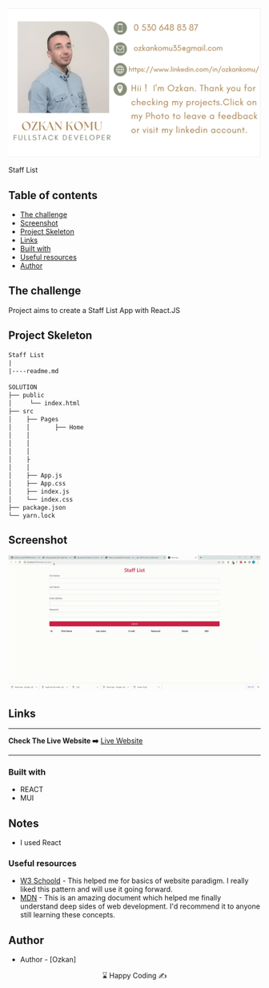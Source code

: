 <p align="center">
<a href="https://www.linkedin.com/in/ozkankomu/" target="_blank"><img src="photo1.png" alt="screenshot" target=_blanked></a>
</p>




Staff List
## Table of contents

  - [The challenge](#the-challenge)
  - [Screenshot](#screenshot)
  - [Project Skeleton ](#project-skeleton)
  - [Links](#links)
  - [Built with](#built-with)
  - [Useful resources](#useful-resources)
  - [Author](#author)



## The challenge
Project aims to create a Staff List App   with React.JS


## Project Skeleton

```
Staff List
|
|----readme.md       

SOLUTION
├── public
│     └── index.html
├── src
│    ├── Pages
│    │       ├── Home
│    │       
│    │       
│    │             
│    ├
│    │      
│    ├── App.js
│    ├── App.css
│    ├── index.js
│    └── index.css
├── package.json
└── yarn.lock

```



## Screenshot
<p align="left">
<a href="https://ozkankomu.github.io/staff_List_react/"><img src="screen.gif" alt="screenshot" target=_blanked></a>
</p>



## Links
<hr>
<b>Check The Live Website ➡️</b> <a href="https://ozkankomu.github.io/staff_List_react/" target=_blanked> Live Website </a> 
<hr>

### Built with
- REACT
- MUI


## Notes

- I used React

### Useful resources

- [W3 Schoold](https://www.w3schools.com/) - This helped me for basics of website paradigm. I really liked this pattern and will use it going forward.
- [MDN](https://developer.mozilla.org/en-US/) - This is an amazing document which helped me finally understand deep sides of web development. I'd recommend it to anyone still learning these concepts.






## Author

- Author - [Ozkan]

<center> &#8987; Happy Coding  &#9997; </center>
